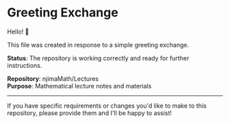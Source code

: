 # Greeting Exchange

Hello! 👋

This file was created in response to a simple greeting exchange.

**Status**: The repository is working correctly and ready for further instructions.

**Repository**: njimaMath/Lectures  
**Purpose**: Mathematical lecture notes and materials

---

If you have specific requirements or changes you'd like to make to this repository, please provide them and I'll be happy to assist!
